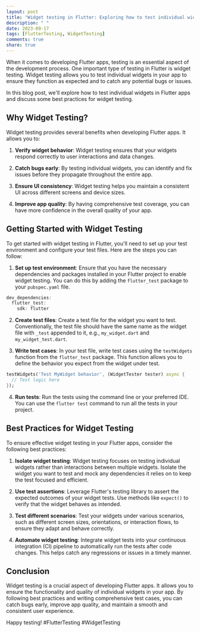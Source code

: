 ```yaml
---
layout: post
title: "Widget testing in Flutter: Exploring how to test individual widgets in Flutter apps"
description: " "
date: 2023-09-17
tags: [FlutterTesting, WidgetTesting]
comments: true
share: true
---
```


When it comes to developing Flutter apps, testing is an essential aspect of the development process. One important type of testing in Flutter is widget testing. Widget testing allows you to test individual widgets in your app to ensure they function as expected and to catch any potential bugs or issues.

In this blog post, we'll explore how to test individual widgets in Flutter apps and discuss some best practices for widget testing.

## Why Widget Testing?

Widget testing provides several benefits when developing Flutter apps. It allows you to:

1. **Verify widget behavior**: Widget testing ensures that your widgets respond correctly to user interactions and data changes.

2. **Catch bugs early**: By testing individual widgets, you can identify and fix issues before they propagate throughout the entire app.

3. **Ensure UI consistency**: Widget testing helps you maintain a consistent UI across different screens and device sizes.

4. **Improve app quality**: By having comprehensive test coverage, you can have more confidence in the overall quality of your app.

## Getting Started with Widget Testing

To get started with widget testing in Flutter, you'll need to set up your test environment and configure your test files. Here are the steps you can follow:

1. **Set up test environment**: Ensure that you have the necessary dependencies and packages installed in your Flutter project to enable widget testing. You can do this by adding the `flutter_test` package to your `pubspec.yaml` file.

```dart
dev_dependencies:
  flutter_test:
    sdk: flutter
```

2. **Create test files**: Create a test file for the widget you want to test. Conventionally, the test file should have the same name as the widget file with `_test` appended to it, e.g., `my_widget.dart` and `my_widget_test.dart`.

3. **Write test cases**: In your test file, write test cases using the `testWidgets` function from the `flutter_test` package. This function allows you to define the behavior you expect from the widget under test.

```dart
testWidgets('Test MyWidget behavior', (WidgetTester tester) async {
  // Test logic here
});
```

4. **Run tests**: Run the tests using the command line or your preferred IDE. You can use the `flutter test` command to run all the tests in your project.

## Best Practices for Widget Testing

To ensure effective widget testing in your Flutter apps, consider the following best practices:

1. **Isolate widget testing**: Widget testing focuses on testing individual widgets rather than interactions between multiple widgets. Isolate the widget you want to test and mock any dependencies it relies on to keep the test focused and efficient.

2. **Use test assertions**: Leverage Flutter's testing library to assert the expected outcomes of your widget tests. Use methods like `expect()` to verify that the widget behaves as intended.

3. **Test different scenarios**: Test your widgets under various scenarios, such as different screen sizes, orientations, or interaction flows, to ensure they adapt and behave correctly.

4. **Automate widget testing**: Integrate widget tests into your continuous integration (CI) pipeline to automatically run the tests after code changes. This helps catch any regressions or issues in a timely manner.

## Conclusion

Widget testing is a crucial aspect of developing Flutter apps. It allows you to ensure the functionality and quality of individual widgets in your app. By following best practices and writing comprehensive test cases, you can catch bugs early, improve app quality, and maintain a smooth and consistent user experience.

Happy testing! #FlutterTesting #WidgetTesting